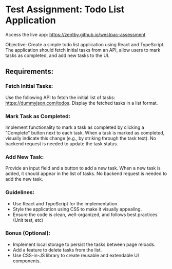 # Test Assignment: Todo List Application

Access the live app: https://zentby.github.io/westpac-assessment

Objective: Create a simple todo list application using React and TypeScript. The application should fetch initial tasks from an API, allow users to mark tasks as completed, and add new tasks to the UI.

## Requirements:

### Fetch Initial Tasks:

Use the following API to fetch the initial list of tasks: https://dummyjson.com/todos.
Display the fetched tasks in a list format.

### Mark Task as Completed:

Implement functionality to mark a task as completed by clicking a "Complete" button next to each task.
When a task is marked as completed, visually indicate this change (e.g., by striking through the task text).
No backend request is needed to update the task status.

### Add New Task:

Provide an input field and a button to add a new task.
When a new task is added, it should appear in the list of tasks.
No backend request is needed to add the new task.

### Guidelines:

-   Use React and TypeScript for the implementation.
-   Style the application using CSS to make it visually appealing.
-   Ensure the code is clean, well-organized, and follows best practices (Unit test, etc)

### Bonus (Optional):

-   Implement local storage to persist the tasks between page reloads.
-   Add a feature to delete tasks from the list.
-   Use CSS-in-JS library to create reusable and extendable UI components.
